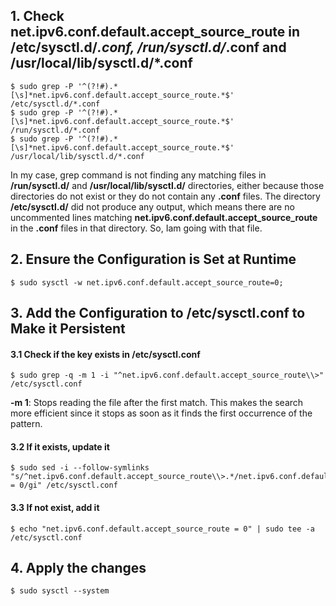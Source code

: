 ## 1. Check net.ipv6.conf.default.accept_source_route in /etc/sysctl.d/*.conf, /run/sysctl.d/*.conf and /usr/local/lib/sysctl.d/*.conf
    $ sudo grep -P '^(?!#).*[\s]*net.ipv6.conf.default.accept_source_route.*$' /etc/sysctl.d/*.conf
    $ sudo grep -P '^(?!#).*[\s]*net.ipv6.conf.default.accept_source_route.*$' /run/sysctl.d/*.conf
    $ sudo grep -P '^(?!#).*[\s]*net.ipv6.conf.default.accept_source_route.*$' /usr/local/lib/sysctl.d/*.conf

In my case, grep command is not finding any matching files in **/run/sysctl.d/** and **/usr/local/lib/sysctl.d/** directories, either because those directories do not exist or they do not contain any **.conf** files. The directory **/etc/sysctl.d/** did not produce any output, 
which means there are no uncommented lines matching **net.ipv6.conf.default.accept_source_route** in the **.conf** files in that directory. So, Iam going with that file.

## 2. Ensure the Configuration is Set at Runtime
    $ sudo sysctl -w net.ipv6.conf.default.accept_source_route=0;

## 3. Add the Configuration to /etc/sysctl.conf to Make it Persistent

#### 3.1 Check if the key exists in /etc/sysctl.conf
    $ sudo grep -q -m 1 -i "^net.ipv6.conf.default.accept_source_route\\>" /etc/sysctl.conf

**-m 1**: Stops reading the file after the first match. This makes the search more efficient since it stops as soon as it finds the first occurrence of the pattern.

#### 3.2 If it exists, update it
    $ sudo sed -i --follow-symlinks "s/^net.ipv6.conf.default.accept_source_route\\>.*/net.ipv6.conf.default.accept_source_route = 0/gi" /etc/sysctl.conf

#### 3.3 If not exist, add it
    $ echo "net.ipv6.conf.default.accept_source_route = 0" | sudo tee -a /etc/sysctl.conf

## 4. Apply the changes
    $ sudo sysctl --system
    

